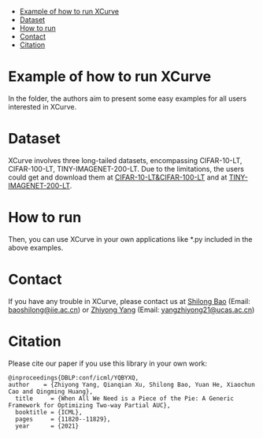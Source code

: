- [Example of how to run XCurve](#example-of-how-to-run-xcurve)
- [Dataset](#dataset)
- [How to run](#how-to-run)
- [Contact](#contact)
- [Citation](#citation)
# Example of how to run XCurve

In the folder, the authors aim to present some easy examples for all users interested in XCurve.


# Dataset

XCurve involves three long-tailed datasets, encompassing CIFAR-10-LT, CIFAR-100-LT, TINY-IMAGENET-200-LT. Due to the limitations, the users could get and download them at [CIFAR-10-LT&CIFAR-100-LT](https://drive.google.com/file/d/1ex6fEv4iW_EpsH3GD84anLh_5uW97Lbg/view?usp=sharing) and at [TINY-IMAGENET-200-LT](https://drive.google.com/file/d/1WYoQrDIDK-E2aK8Rj_Vph_MBXIDjusHs/view?usp=sharing). 


# How to run

Then, you can use XCurve in your own applications like *.py included in the above examples. 

# Contact
If you have any trouble in XCurve, please contact us at [Shilong Bao](https://scholar.google.com.hk/citations?user=5ZCgkQkAAAAJ&hl=zh-CN) (Email: baoshilong@iie.ac.cn) or [Zhiyong Yang](https://joshuaas.github.io/) (Email: yangzhiyong21@ucas.ac.cn)

# Citation
Please cite our paper if you use this library in your own work:
```
@inproceedings{DBLP:conf/icml/YQBYXQ, 
author    = {Zhiyong Yang, Qianqian Xu, Shilong Bao, Yuan He, Xiaochun Cao and Qingming Huang},
  title     = {When All We Need is a Piece of the Pie: A Generic Framework for Optimizing Two-way Partial AUC},
  booktitle = {ICML},
  pages     = {11820--11829},
  year      = {2021}
```
